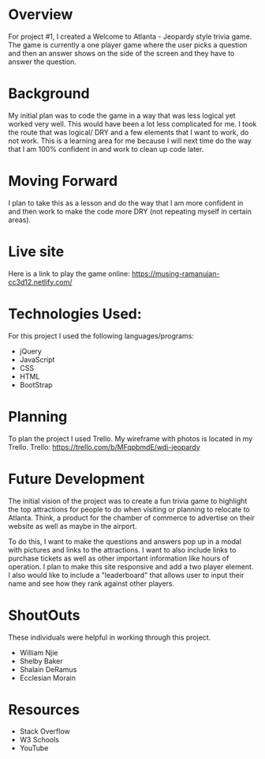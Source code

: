 # Overview
For project #1, I created a Welcome to Atlanta - Jeopardy style trivia game.
The game is currently a one player game where the user picks a question and then an answer shows on the side of the screen and they have to answer the question.

# Background

My initial plan was to code the game in a way that was less logical yet worked very well. This would have been a lot less complicated for me. I took the route that was logical/ DRY and a few elements that I want to work, do not work. This is a learning area for me because I will next time do the way that I am 100% confident in and work to clean up code later.

# Moving Forward

I plan to take this as a lesson and do the way that I am more confident in and then work to make the code more DRY (not repeating myself in certain areas).

# Live site

Here is a link to play the game online: https://musing-ramanujan-cc3d12.netlify.com/

# Technologies Used:

For this project I used the following languages/programs:
- jQuery 
- JavaScript
- CSS
- HTML
- BootStrap


# Planning
To plan the project I used Trello.
My wireframe with photos is located in my Trello.
Trello: https://trello.com/b/MFqpbmdE/wdi-jeopardy




# Future Development
The initial vision of the project was to create a fun trivia game to highlight the top attractions for people to do when visiting or planning to relocate to Atlanta. Think, a product for the chamber of commerce to advertise on their website as well as maybe in the airport.

To do this, I want to make the questions and answers pop up in a modal with pictures and links to the attractions.
I want to also include links to purchase tickets as well as other important information like hours of operation.
I plan to make this site responsive and add a two player element. I also would like to include a "leaderboard" that allows user to input their name and see how they rank against other players.


# ShoutOuts
These individuals were helpful in working through this project.
- William Njie
- Shelby Baker
- Shalain DeRamus
- Ecclesian Morain

# Resources
 - Stack Overflow
 - W3 Schools
 - YouTube

